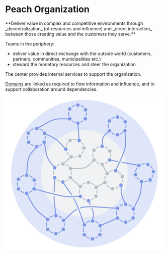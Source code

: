 # Peach Organization

<summary>
**Deliver value in complex and competitive environments through _decentralization_ (of resources and influence) and _direct interaction_ between those creating value and the customers they serve.**
</summary>

Teams in the periphery:

-   deliver value in direct exchange with the outside world (customers, partners, communities, municipalities etc.)
-   steward the monetary resources and steer the organization

The center provides internal services to support the organization.

[Domains](glossary:domain) are linked as required to flow information and influence, and to support collaboration around dependencies.

![Peach Organization](img/structural-patterns/peach-organization.png)
